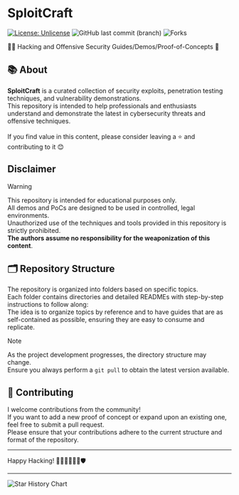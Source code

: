 # SploitCraft  
[![License: Unlicense](https://img.shields.io/badge/license-Unlicense-blue.svg)](http://unlicense.org/) ![GitHub last commit (branch)](https://img.shields.io/github/last-commit/r3drun3/sploitcraft/main) ![Forks](https://img.shields.io/github/forks/r3drun3/sploitcraft?style=flat-square&color=green)



🏴‍☠️ Hacking and Offensive Security Guides/Demos/Proof-of-Concepts 🥷 




## 📚 About 
**SploitCraft**  is a curated collection of security exploits, penetration testing techniques, and vulnerability demonstrations.  
This repository is intended to help professionals and enthusiasts understand and demonstrate the latest in cybersecurity threats and offensive techniques.  
<br/>
If you find value in this content, please consider leaving a ⭐ and contributing to it 😊  

## Disclaimer 

> [!WARNING]  
> This repository is intended for educational purposes only.  
> All demos and PoCs are designed to be used in controlled, legal environments.  
> Unauthorized use of the techniques and tools provided in this repository is strictly prohibited.  
> **The authors assume no responsibility for the weaponization of this content**.  



## 🗂️ Repository Structure 

The repository is organized into folders based on specific topics.  
Each folder contains directories and detailed READMEs with step-by-step instructions to follow along:  
The idea is to organize topics by reference and to have guides that are as self-contained as possible, ensuring they are easy to consume and replicate. 
> [!NOTE]   
> As the project development progresses, the directory structure may change.  
> Ensure you always perform a `git pull` to obtain the latest version available.  


## 🤝 Contributing 

I welcome contributions from the community!   
If you want to add a new proof of concept or expand upon an existing one, feel free to submit a pull request.   
Please ensure that your contributions adhere to the current structure and format of the repository.  


---


Happy Hacking! 👨‍💻👩‍💻🕵️‍♂️🛡️


---

<picture>
  <source
    media="(prefers-color-scheme: dark)"
    srcset="
      https://api.star-history.com/svg?repos=r3drun3/sploitcraft&type=Date&theme=dark
    "
  />
  <img
    alt="Star History Chart"
    src="https://api.star-history.com/svg?repos=r3drun3/sploitcraft&type=Date"
  />
</picture>